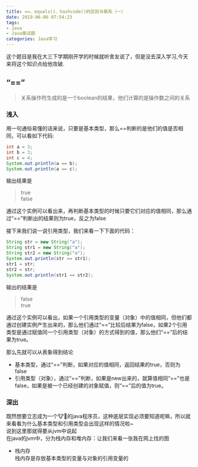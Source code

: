 ```yaml
---
title: ==、equals()、hashcode()的区别与联系（一）
date: 2019-06-06 07:54:23
tags:
- Java
- Java面试题
categories: Java学习
---
```

这个题目是我在大三下学期刚开学的时候就听舍友说了，但是没去深入学习,今天来将这个知识点给他攻破.

<!-- more -->

## “==”
> 关系操作符生成的是一个boolean的结果，他们计算的是操作数之间的关系
### 浅入
用一句通俗易懂的话来说，只要是基本类型，那么==判断的是他们的值是否相同，可以看如下代码:
~~~ java
int a = 3;
int b = 3;
int c = 4;
System.out.println(a == b);
System.out.println(a == c);
~~~
输出结果是
> true  
false

通过这个实例可以看出来，再判断基本类型的时候只要它们对应的值相同，那么通过“==”判断出的结果则为true，反之为false

接下来我们说一说引用类型，我们来看一下下面的代码：
~~~ java
String str = new String("a");
String str1 = new String("a");
String str2 = new String("a");
System.out.println(str == str1);
str1 = str;
str2 = str;
System.out.println(str1 == str2);
~~~
输出的结果是
> false  
true

通过这个实例可以看出，如果一个引用类型的变量（对象）中的值相同，但他们都通过创建实例产生出来的，那么他们通过“==”比较后结果为false，如果2个引用类型是通过赋值同一个引用类型（对象）的方式得到的值，那么他们“==”后的结果为true。

那么先就可以从表象得到结论
+ 基本类型，通过“==”判断，如果对应的值相同，返回结果的true，否则为false
+ 引用类型（对象），通过“==”判断，如果是new出来的，就算值相同“==”也是false，如果是被一个已经创建的对象赋值，则“==”后的值为true。
### 深出
既然想要立志成为一个🐮🍺的java程序员，这种底层实现必须要知道呢嘛，所以就来看看为什么基本类型和引用类型会出现这样的情况啦~  
说到这里那就得要从jvm中说起  
在java的jvm中，分为栈内存和堆内存：让我们来看一张我在网上找的图

+ 栈内存  
栈内存是存放基本类型的变量与对象的引用变量的
